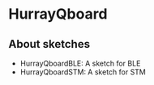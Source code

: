# HurrayQboard

## About sketches

- HurrayQboardBLE: A sketch for BLE
- HurrayQboardSTM: A sketch for STM
